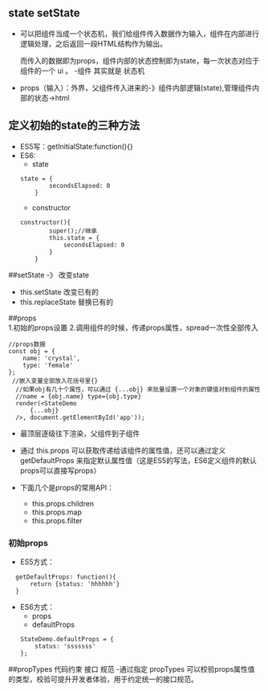 ## state setState
- 可以把组件当成一个状态机，我们给组件传入数据作为输入，组件在内部进行逻辑处理，之后返回一段HTML结构作为输出。
  
  而传入的数据即为props，组件内部的状态控制即为state，每一次状态对应于组件的一个 ui 。
-组件 其实就是 状态机
- props（输入）：外界，父组件传入进来的-》组件内部逻辑(state),管理组件内部的状态->html

## 定义初始的state的三种方法

- ES5写：getInitialState:function(){}
- ES6:
    - state
    ```
    state = {
            secondsElapsed: 0
        }
    ```
    - constructor 
    ```
    constructor(){
            super();//继承
            this.state = {
                secondsElapsed: 0
            }
        }
    ```
    
##setState -》 改变state
 - this.setState  改变已有的
 - this.replaceState 替换已有的
 
 
##props  
  1.初始的props设置
  2.调用组件的时候，传递props属性，spread一次性全部传入
  ```
  //props数据
  const obj = {
      name: 'crystal',
      type: 'female'
  };
   //嵌入变量全部放入花括号里{}
    //如果obj有几十个属性，可以通过 {...obj} 来批量设置一个对象的键值对到组件的属性
    //name = {obj.name} type={obj.type}
    render(<StateDemo
        {...obj}
    />, document.getElementById('app'));
  ```
 
 - 最顶层逐级往下渲染，父组件到子组件
 - 通过 this.props 可以获取传递给该组件的属性值，还可以通过定义 getDefaultProps 来指定默认属性值（这是ES5的写法，ES6定义组件的默认props可以直接写props）
 - 下面几个是props的常用API：
   
   - this.props.children
   - this.props.map
   - this.props.filter
  ### 初始props
  - ES5方式： 
  ```
    getDefaultProps: function(){
        return {status: 'hhhhhh'} 
    }
  ```
  - ES6方式： 
    - props
    - defaultProps
    ```
    StateDemo.defaultProps = {
        status: 'sssssss'
    };
    ```
##propTypes 代码约束 接口 规范
-通过指定 propTypes 可以校验props属性值的类型，校验可提升开发者体验，用于约定统一的接口规范。
    